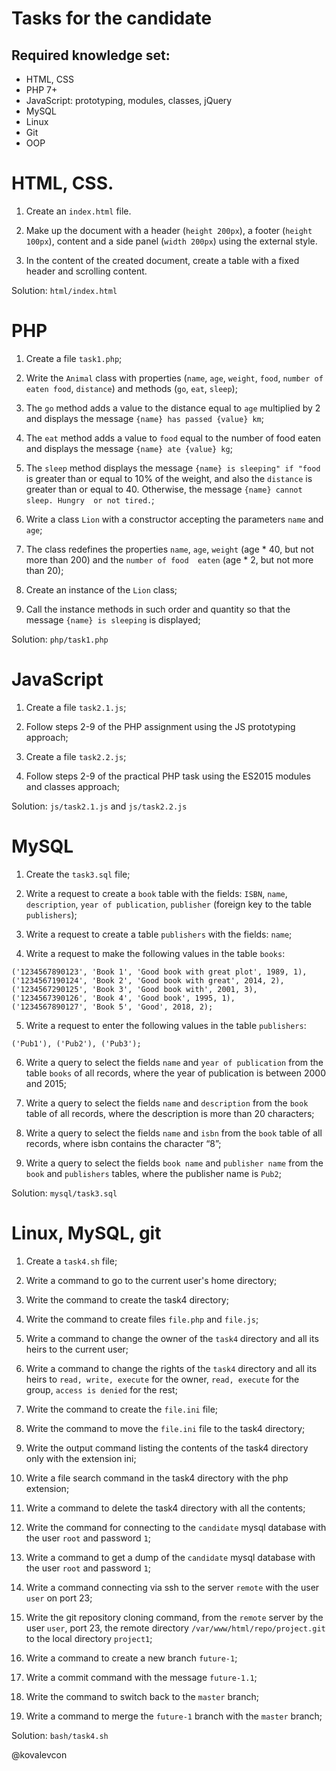 # Tasks for the candidate

## Required knowledge set:

* HTML, CSS
* PHP 7+
* JavaScript: prototyping, modules, classes, jQuery
* MySQL
* Linux
* Git
* OOP

# HTML, CSS.

1. Create an `index.html` file.

2. Make up the document with a header (`height 200px`), a footer (`height 100px`), content and a side panel
(`width 200px`) using the external style.

3. In the content of the created document, create a table with a fixed header and scrolling content.

Solution: `html/index.html`

# PHP

1. Create a file `task1.php`;

2. Write the `Animal` class with properties (`name`, `age`, `weight`, `food`, `number of eaten food`, `distance`) 
and methods (`go`, `eat`, `sleep`);

3. The `go` method adds a value to the distance equal to `age` multiplied by 2 and displays the message `{name} has
passed {value} km`;

4. The `eat` method adds a value to `food` equal to the number of food eaten and displays the message `{name} ate
{value} kg`;

5. The `sleep` method displays the message `{name} is sleeping" if "food` is greater than or equal to 10% of the 
weight, and also the `distance` is greater than or equal to 40. Otherwise, the message `{name} cannot sleep. Hungry 
or not tired.`;

6. Write a class `Lion` with a constructor accepting the parameters `name` and `age`;

7. The class redefines the properties `name`, `age`, `weight` (age * 40, but not more than 200) and the `number of food 
eaten` (age * 2, but not more than 20);

8. Create an instance of the `Lion` class;

9. Call the instance methods in such order and quantity so that the message `{name} is sleeping` is displayed;

Solution: `php/task1.php`


# JavaScript

1. Create a file `task2.1.js`;

2. Follow steps 2-9 of the PHP assignment using the JS prototyping approach;

3. Create a file `task2.2.js`;

4. Follow steps 2-9 of the practical PHP task using the ES2015 modules and classes approach;

Solution: `js/task2.1.js` and `js/task2.2.js`

# MySQL

1. Create the `task3.sql` file;

2. Write a request to create a `book` table with the fields: `ISBN`, `name`, `description`, `year of publication`, 
`publisher` (foreign key to the table `publishers`);

3. Write a request to create a table `publishers` with the fields: `name`;

4. Write a request to make the following values ​​in the table `books`:

```mysql
('1234567890123', 'Book 1', 'Good book with great plot', 1989, 1),
('1234567190124', 'Book 2', 'Good book with great', 2014, 2),
('1234567290125', 'Book 3', 'Good book with', 2001, 3),
('1234567390126', 'Book 4', 'Good book', 1995, 1),
('1234567890127', 'Book 5', 'Good', 2018, 2);
```

5. Write a request to enter the following values ​​in the table `publishers`:

```mysql
('Pub1'), ('Pub2'), ('Pub3');
```

6. Write a query to select the fields `name` and `year of publication` from the table `books` of all records, where 
the year of publication is between 2000 and 2015;

7. Write a query to select the fields `name` and `description` from the `book` table of all records, where the 
description is more than 20 characters;

8. Write a query to select the fields `name` and `isbn` from the `book` table of all records, where isbn contains 
the character “8”;

9. Write a query to select the fields `book name` and `publisher name` from the `book` and `publishers` tables, where 
the publisher name is `Pub2`;

Solution: `mysql/task3.sql`

# Linux, MySQL, git

1. Create a `task4.sh` file;

2. Write a command to go to the current user's home directory;

3. Write the command to create the task4 directory;

4. Write the command to create files `file.php` and `file.js`;

5. Write a command to change the owner of the `task4` directory and all its heirs to the current user;

6. Write a command to change the rights of the `task4` directory and all its heirs to `read, write, execute` for 
the owner, `read, execute` for the group, `access is denied` for the rest;

7. Write the command to create the `file.ini` file;

8. Write the command to move the `file.ini` file to the task4 directory;

9. Write the output command listing the contents of the task4 directory only with the extension ini;

10. Write a file search command in the task4 directory with the php extension;

11. Write a command to delete the task4 directory with all the contents;

12. Write the command for connecting to the `candidate` mysql database with the user `root` and password `1`;

13. Write a command to get a dump of the `candidate` mysql database with the user `root` and password `1`;

14. Write a command connecting via ssh to the server `remote` with the user `user` on port 23;

15. Write the git repository cloning command, from the `remote` server by the user `user`, port 23, the remote
directory `/var/www/html/repo/project.git` to the local directory `project1`;

16. Write a command to create a new branch `future-1`;

17. Write a commit command with the message `future-1.1`;

18. Write the command to switch back to the `master` branch;

19. Write a command to merge the `future-1` branch with the `master` branch;

Solution: `bash/task4.sh`

@kovalevcon